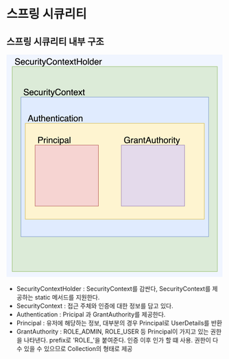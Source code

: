# 스프링 시큐리티

## 스프링 시큐리티 내부 구조
![security_structure](./img/security_structure.png)
- SecurityContextHolder : SecurityContext를 감싼다, SecurityContext를 제공하는 static 메서드를 지원한다.
- SecurityContext : 접근 주체와 인증에 대한 정보를 담고 있다.
- Authentication : Pricipal 과 GrantAuthority를 제공한다.
- Principal : 유저에 해당하는 정보, 대부분의 경우 Principal로 UserDetails를 반환
- GrantAuthority : ROLE_ADMIN, ROLE_USER 등 Principal이 가지고 있는 권한을 나타낸다. prefix로 'ROLE_'을 붙여준다. 인증 이후 인가 할 떄 사용. 권한이 다수 있을 수 있으므로 Collection의 형태로 제공